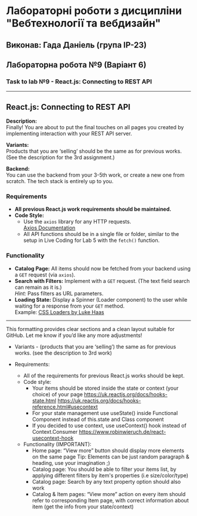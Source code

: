 # Лабораторні роботи з дисципліни "Вебтехнології та вебдизайн"
## Виконав: Гада Даніель (група ІР-23)
## Лабораторна робота №9 (Варіант 6)
### Task to lab №9 - React.js: Connecting to REST API

---

## React.js: Connecting to REST API

**Description:**  
Finally! You are about to put the final touches on all pages you created by implementing interaction with your REST API server.

**Variants:**  
Products that you are ‘selling’ should be the same as for previous works. (See the description for the 3rd assignment.)

**Backend:**  
You can use the backend from your 3-5th work, or create a new one from scratch. The tech stack is entirely up to you.

### Requirements
- **All previous React.js work requirements should be maintained.**
- **Code Style:**
  - Use the `axios` library for any HTTP requests.  
    [Axios Documentation](https://github.com/axios/axios#installing)
  - All API functions should be in a single file or folder, similar to the setup in Live Coding for Lab 5 with the `fetch()` function.

### Functionality
- **Catalog Page:** All items should now be fetched from your backend using a `GET` request (via `axios`).
- **Search with Filters:** Implement with a `GET` request. (The text field search can remain as it is.)  
  *Hint:* Pass filters as URL parameters.
- **Loading State:** Display a Spinner (Loader component) to the user while waiting for a response from your `GET` method.  
  Example: [CSS Loaders by Luke Haas](https://projects.lukehaas.me/css-loaders/)

--- 

This formatting provides clear sections and a clean layout suitable for GitHub. Let me know if you’d like any more adjustments!
- Variants -  (products that you are ‘selling’) the same as for previous works. (see the description to 3rd work)

- Requirements: 
  -	All of the requirements for previous React.js works should be kept.
  -	Code style: 
    -	Your items should be stored inside the state or context (your choice) of your page
    https://uk.reactjs.org/docs/hooks-state.html
    https://uk.reactjs.org/docs/hooks-reference.html#usecontext
    -	For your state management use useState() inside Functional Component  instead of this.state and Class component
    -	If you decided to use context, use useContext() hook instead of Context.Consumer
    https://www.robinwieruch.de/react-usecontext-hook
  -	Functionality (IMPORTANT):
    -	Home page: “View more” button should display more elements on the same page Tip: Elements can be just random paragraph & heading, use your imagination ;)
    -	Catalog page: You should be able to filter your items list, by applying different filters by item's properties (i.e size/color/type)
    -	Catalog page: Search by any text property option should also work
    -	Catalog & Item pages: “View more” action on every item should refer to corresponding Item page, with correct information about item (get the info from your state/context)
